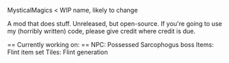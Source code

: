 MysticalMagics < WIP name, likely to change

A mod that does stuff. Unreleased, but open-source. If you're going to use my (horribly written) code, 
please give credit where credit is due.

== Currently working on: ==
NPC: Possessed Sarcophogus boss
Items: Flint item set
Tiles: Flint generation
